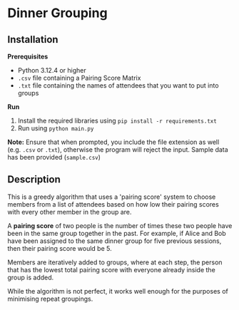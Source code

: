 # Dinner Grouping

## Installation

**Prerequisites**

- Python 3.12.4 or higher
- `.csv` file containing a Pairing Score Matrix
- `.txt` file containing the names of attendees that you want to put into groups

**Run**

1. Install the required libraries using `pip install -r requirements.txt`
2. Run using `python main.py`

**Note:** Ensure that when prompted, you include the file extension as well (e.g. `.csv` or `.txt`), otherwise the program will reject the input. Sample data has been provided (`sample.csv`)

## Description

This is a greedy algorithm that uses a 'pairing score' system to choose members from a list of attendees based on how low their pairing scores with every other member in the group are.

A **pairing score** of two people is the number of times these two people have been in the same group together in the past. For example, if Alice and Bob have been assigned to the same dinner group for five previous sessions, then their pairing score would be 5.

Members are iteratively added to groups, where at each step, the person that has the lowest total pairing score with everyone already inside the group is added.

While the algorithm is not perfect, it works well enough for the purposes of minimising repeat groupings.